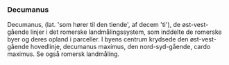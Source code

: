 ### Decumanus


Decumanus, (lat. 'som hører til den tiende', af decem 'ti'), de øst-vest-gående linjer i det romerske landmålingssystem, som inddelte de romerske byer og deres opland i parceller. I byens centrum krydsede den øst-vest-gående hovedlinje, decumanus maximus, den nord-syd-gående, cardo maximus. Se også romersk landmåling.